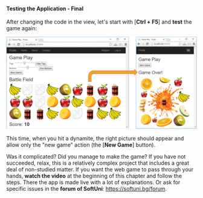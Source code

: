 #### Testing the Application - Final

After changing the code in the view, let's start with [**Ctrl + F5**] and **test** the game again:

![](/assets/chapter-7-images/15.Fruits-16.png)

This time, when you hit a dynamite, the right picture should appear and allow only the "new game" action (the [**New Game**] button).

Was it complicated? Did you manage to make the game? If you have not succeeded, relax, this is a relatively complex project that includes a great deal of non-studied matter. If you want the web game to pass through your hands, **watch the video** at the beginning of this chapter and follow the steps. There the app is made live with a lot of explanations. Or ask for specific issues in the **forum of SoftUni**: https://softuni.bg/forum.
